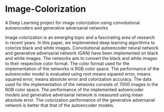# Image-Colorization
A Deep Learning project for image colorization using convolutional autoencoders and generative adversarial networks

Image colorization is an emerging topic and a fascinating area of research in recent years. In this paper, we
implemented deep learning algorithms to colorize black and white images. Convolutional autoencoder neural network
and generative adversarial network (GAN) have been implemented on black and white images. The networks aim to
convert the black and white images to their respective color format. The color format used for the implementation of the
networks is RGB color space. The performance of the autoencoder model is evaluated using root means squared error,
means squared error, means absolute error and colorization accuracy. The data used for the implementation of the
networks consists of 7000 images in the RGB color space. The performance of the implemented autoencoder models and
generative adversarial network is measured using mean absolute error. The colorization performance of the generative
adversarial network is better that that of the autoencoder models. 
